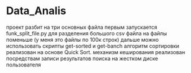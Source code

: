# Data_Analis
проект разбит на три основных файла
первым запускается funk_split_file.py для разделения большого csv файла на файлы поменьше (у меня это файлы по 100к строк)
дальше можно использовать скрипты get-sorted и get-banch
алгоритм сортировки реализован на основе Quick Sort.
механизм кеширования реализован посредствам записи результатов поиска на жестком диске пользователя
